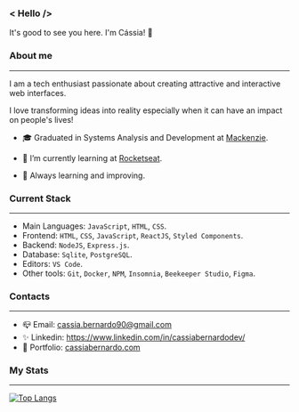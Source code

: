 ### < Hello /> 

It's good to see you here. I'm Cássia! 👋

### About me
----

I am a tech enthusiast passionate about creating attractive and interactive web interfaces.

I love transforming ideas into reality especially when it can have an impact on people's lives!

- 🎓 Graduated in Systems Analysis and Development at [Mackenzie](https://mackenzie.br/).

- 🌱 I’m currently learning at [Rocketseat](https://rocketseat.com.br/).

- 🚀 Always learning and improving.


### Current Stack
----

- Main Languages: ```JavaScript```, ```HTML```, ```CSS```.
- Frontend: ```HTML```, ```CSS```, ```JavaScript```, ```ReactJS```, ```Styled Components```.
- Backend: ```NodeJS```, ```Express.js```.
- Database: ```Sqlite```, ```PostgreSQL```.
- Editors: ```VS Code```.
- Other tools: ```Git```, ```Docker```, ```NPM```, ```Insomnia```, ```Beekeeper Studio```, ```Figma```.


### Contacts
----

- 📪 Email: cassia.bernardo90@gmail.com
- ✨ Linkedin: https://www.linkedin.com/in/cassiabernardodev/
- 💜 Portfolio: [cassiabernardo.com](https://cassiabernardo.com/)

### My Stats
----

[![Top Langs](https://github-readme-stats.vercel.app/api/top-langs/?username=cah90&layout=compact&theme=vision-friendly-dark)](https://github.com/anuraghazra/github-readme-stats)


<!-- [![GitHub Streak](https://streak-stats.demolab.com?user=cah90&theme=dark&hide_border=true)](https://git.io/streak-stats)


![Anurag's GitHub stats](https://github-readme-stats.vercel.app/api?username=cah90&show_icons=true&theme=dracula) -->


<!--
Here are some ideas to get you started:

- 🔭 I’m currently working on ...
- 🌱 I’m currently learning ...
- 👯 I’m looking to collaborate on ...
- 🤔 I’m looking for help with ...
- 💬 Ask me about ...
- 📫 How to reach me: ...
- 😄 Pronouns: ...
- ⚡ Fun fact: ...
-->
